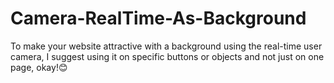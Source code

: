 # Camera-RealTime-As-Background
To make your website attractive with a background using the real-time user camera, I suggest using it on specific buttons or objects and not just on one page, okay!😊
